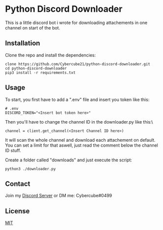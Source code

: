 
# Python Discord Downloader

This is a little discord bot i wrote for downloading attachements in one channel on start of the bot.

## Installation

Clone the repo and install the dependencies:

```shell
clone https://github.com/Cybercube21/python-discord-downloader.git
cd python-discord-downloader
pip3 install -r requirements.txt
```

## Usage
To start, you first have to add a ".env" file and insert you token like this:
```
# .env
DISCORD_TOKEN="<Insert bot token here>"
```

Then you'll have to change the channel ID in the downloader.py like this:\
```
channel = client.get_channel(<Insert Channel ID here>)
```
It will scan the whole channel and download each attachement on default.\
You can set a limit for that aswell, just read the comment below the channel ID stuff.

Create a folder called "downloads" and just execute the script:
```shell
python3 ./downloader.py
```
## Contact 
Join my [Discord Server](https://discord.gg/4XYcD2Jk54) or DM me: Cybercube#0499

## License
[MIT](https://opensource.org/licenses/MIT)